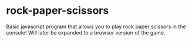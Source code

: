 # rock-paper-scissors
Basic javascript program that allows you to play rock paper scissors in the console!
Will later be expanded to a browser version of the game.